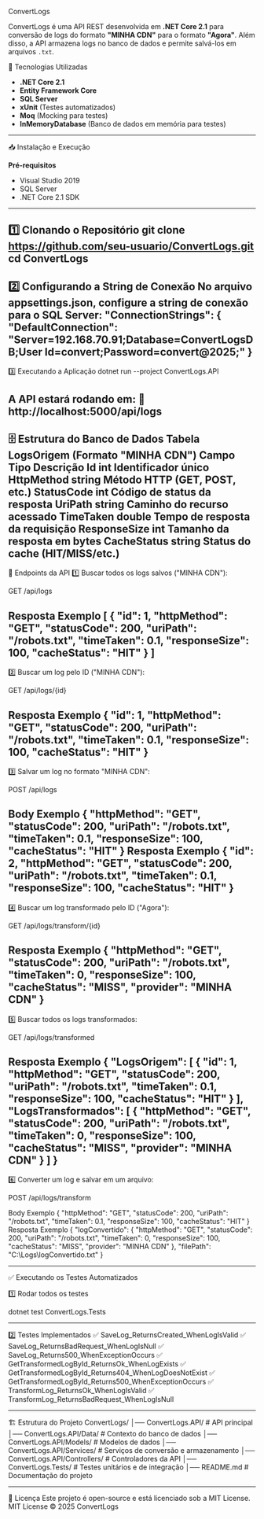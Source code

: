 ConvertLogs

ConvertLogs é uma API REST desenvolvida em **.NET Core 2.1** para conversão de logs do formato **"MINHA CDN"** para o formato **"Agora"**. Além disso, a API armazena logs no banco de dados e permite salvá-los em arquivos `.txt`.

🚀 Tecnologias Utilizadas

- **.NET Core 2.1**
- **Entity Framework Core**
- **SQL Server**
- **xUnit** (Testes automatizados)
- **Moq** (Mocking para testes)
- **InMemoryDatabase** (Banco de dados em memória para testes)

---

📥 Instalação e Execução

**Pré-requisitos**
- Visual Studio 2019
- SQL Server
- .NET Core 2.1 SDK
---
**1️⃣ Clonando o Repositório**
git clone https://github.com/seu-usuario/ConvertLogs.git
cd ConvertLogs
---
2️⃣ Configurando a String de Conexão
No arquivo appsettings.json, configure a string de conexão para o SQL Server:
"ConnectionStrings": {
  "DefaultConnection": "Server=192.168.70.91;Database=ConvertLogsDB;User Id=convert;Password=convert@2025;"
}
---
3️⃣ Executando a Aplicação
dotnet run --project ConvertLogs.API

A API estará rodando em:
🔗 http://localhost:5000/api/logs
---
🗄️ Estrutura do Banco de Dados
Tabela LogsOrigem (Formato "MINHA CDN")
Campo	Tipo	Descrição
Id	int	Identificador único
HttpMethod	string	Método HTTP (GET, POST, etc.)
StatusCode	int	Código de status da resposta
UriPath	string	Caminho do recurso acessado
TimeTaken	double	Tempo de resposta da requisição
ResponseSize	int	Tamanho da resposta em bytes
CacheStatus	string	Status do cache (HIT/MISS/etc.)
---
📌 Endpoints da API
1️⃣ Buscar todos os logs salvos ("MINHA CDN"): 

GET /api/logs

Resposta Exemplo
[
  {
    "id": 1,
    "httpMethod": "GET",
    "statusCode": 200,
    "uriPath": "/robots.txt",
    "timeTaken": 0.1,
    "responseSize": 100,
    "cacheStatus": "HIT"
  }
]
---
2️⃣ Buscar um log pelo ID ("MINHA CDN"):

GET /api/logs/{id}

Resposta Exemplo
{
  "id": 1,
  "httpMethod": "GET",
  "statusCode": 200,
  "uriPath": "/robots.txt",
  "timeTaken": 0.1,
  "responseSize": 100,
  "cacheStatus": "HIT"
}
---
3️⃣ Salvar um log no formato "MINHA CDN": 

POST /api/logs

Body Exemplo
{
  "httpMethod": "GET",
  "statusCode": 200,
  "uriPath": "/robots.txt",
  "timeTaken": 0.1,
  "responseSize": 100,
  "cacheStatus": "HIT"
}
Resposta Exemplo
{
  "id": 2,
  "httpMethod": "GET",
  "statusCode": 200,
  "uriPath": "/robots.txt",
  "timeTaken": 0.1,
  "responseSize": 100,
  "cacheStatus": "HIT"
}
---
4️⃣ Buscar um log transformado pelo ID ("Agora"): 

GET /api/logs/transform/{id}

Resposta Exemplo
{
  "httpMethod": "GET",
  "statusCode": 200,
  "uriPath": "/robots.txt",
  "timeTaken": 0,
  "responseSize": 100,
  "cacheStatus": "MISS",
  "provider": "MINHA CDN"
}
---
5️⃣ Buscar todos os logs transformados: 

GET /api/logs/transformed

Resposta Exemplo
{
  "LogsOrigem": [
{
  "id": 1,
      "httpMethod": "GET",
      "statusCode": 200,
      "uriPath": "/robots.txt",
      "timeTaken": 0.1,
      "responseSize": 100,
      "cacheStatus": "HIT"
    }
  ],
  "LogsTransformados": [
    {
      "httpMethod": "GET",
      "statusCode": 200,
      "uriPath": "/robots.txt",
      "timeTaken": 0,
      "responseSize": 100,
      "cacheStatus": "MISS",
      "provider": "MINHA CDN"
    }
  ]
}
---
6️⃣ Converter um log e salvar em um arquivo: 

POST /api/logs/transform

Body Exemplo
{
  "httpMethod": "GET",
  "statusCode": 200,
  "uriPath": "/robots.txt",
  "timeTaken": 0.1,
  "responseSize": 100,
  "cacheStatus": "HIT"
}
Resposta Exemplo
{
  "logConvertido": {
    "httpMethod": "GET",
    "statusCode": 200,
    "uriPath": "/robots.txt",
    "timeTaken": 0,
    "responseSize": 100,
    "cacheStatus": "MISS",
    "provider": "MINHA CDN"
  },
  "filePath": "C:\\Logs\\logConvertido.txt"
}

---
✅ Executando os Testes Automatizados

1️⃣ Rodar todos os testes

  dotnet test ConvertLogs.Tests
  
---
2️⃣ Testes Implementados
✅ SaveLog_ReturnsCreated_WhenLogIsValid
✅ SaveLog_ReturnsBadRequest_WhenLogIsNull
✅ SaveLog_Returns500_WhenExceptionOccurs
✅ GetTransformedLogById_ReturnsOk_WhenLogExists
✅ GetTransformedLogById_Returns404_WhenLogDoesNotExist
✅ GetTransformedLogById_Returns500_WhenExceptionOccurs
✅ TransformLog_ReturnsOk_WhenLogIsValid
✅ TransformLog_ReturnsBadRequest_WhenLogIsNull

---

🏗️ Estrutura do Projeto
ConvertLogs/
│── ConvertLogs.API/            # API principal
│── ConvertLogs.API/Data/       # Contexto do banco de dados
│── ConvertLogs.API/Models/     # Modelos de dados
│── ConvertLogs.API/Services/   # Serviços de conversão e armazenamento
│── ConvertLogs.API/Controllers/ # Controladores da API
│── ConvertLogs.Tests/          # Testes unitários e de integração
│── README.md                   # Documentação do projeto

---

📜 Licença
Este projeto é open-source e está licenciado sob a MIT License.
MIT License © 2025 ConvertLogs



